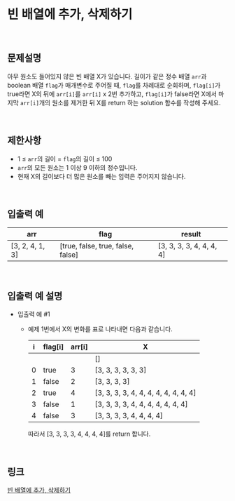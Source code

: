 # 빈 배열에 추가, 삭제하기

<br>

## 문제설명
아무 원소도 들어있지 않은 빈 배열 X가 있습니다. 길이가 같은 정수 배열 `arr`과 boolean 배열 `flag`가 매개변수로 주어질 때, `flag`를 차례대로 순회하며, `flag[i]`가 true라면 X의 뒤에 `arr[i]`를 `arr[i]` x 2번 추가하고, `flag[i]`가 false라면 X에서 마지막 `arr[i]`개의 원소를 제거한 뒤 X를 return 하는 solution 함수를 작성해 주세요.

<br>

## 제한사항
- 1 ≤ `arr`의 길이 = `flag`의 길이 ≤ 100
- `arr`의 모든 원소는 1 이상 9 이하의 정수입니다.
- 현재 X의 길이보다 더 많은 원소를 빼는 입력은 주어지지 않습니다.

<br>

## 입출력 예
| arr | flag | result |
|---|---|---|
| [3, 2, 4, 1, 3] | [true, false, true, false, false] | [3, 3, 3, 3, 4, 4, 4, 4] |

<br>

## 입출력 예 설명
- 입출력 예 #1
    - 예제 1번에서 X의 변화를 표로 나타내면 다음과 같습니다.

        | i | flag[i] | arr[i] | X |
        |---|---|---|---|
        | | | | [] |
        | 0 | true | 3 | [3, 3, 3, 3, 3, 3] |
        | 1 | false | 2 | [3, 3, 3, 3] |
        | 2 | true | 4 | [3, 3, 3, 3, 4, 4, 4, 4, 4, 4, 4, 4] |
        | 3 | false | 1 | [3, 3, 3, 3, 4, 4, 4, 4, 4, 4, 4] |
        | 4 | false | 3 | [3, 3, 3, 3, 4, 4, 4, 4] |

        따라서 [3, 3, 3, 3, 4, 4, 4, 4]를 return 합니다.

<br>

## 링크
[빈 배열에 추가, 삭제하기](https://school.programmers.co.kr/learn/courses/30/lessons/181860)
